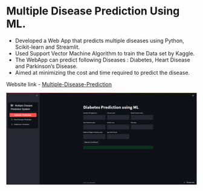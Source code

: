 # Multiple Disease Prediction Using ML.

- Developed a Web App that predicts multiple diseases using Python, Scikit-learn and Streamlit.
- Used Support Vector Machine Algorithm to train the Data set by Kaggle.
- The WebApp can predict following Diseases : Diabetes, Heart Disease and Parkinson’s Disease.
- Aimed at minimizing the cost and time required to predict the disease.


Website link - [Multiple-Disease-Prediction](https://r0han44-ml-web-app-app-c0wll3.streamlitapp.com/)

![Multiple-Disease-Prediction](https://github.com/R0HAN44/ML_Web_App/blob/main/Streamlit.png)
